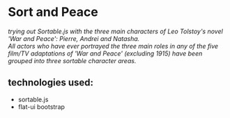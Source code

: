 # Sort and Peace

*trying out Sortable.js with the three main characters of Leo Tolstoy's novel 'War and Peace': Pierre, Andrei and Natasha. <br />
All actors who have ever portrayed the three main roles in any of the five film/TV adaptations of 'War and Peace' (excluding 1915) have been grouped into three sortable character areas.*


## technologies used:

- sortable.js
- flat-ui bootstrap